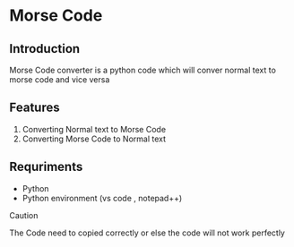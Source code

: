 # Morse Code
## Introduction 
Morse Code converter is a python code which will conver normal text to morse code and vice versa
## Features 
1. Converting Normal text to Morse Code 
2. Converting Morse Code to Normal text
## Requriments 
- Python
- Python environment (vs code , notepad++)
> [!Caution]
> The Code need to copied correctly or else the code will not work perfectly
